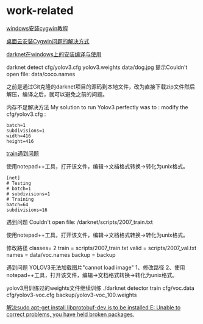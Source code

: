 # work-related

[windows安装cygwin教程](https://blog.csdn.net/chunleixiahe/article/details/55666792)

[桌面云安装Cygwin问题的解决方式](http://3ms.huawei.com/km/blogs/details/6078397)

[darknet在windows上的安装编译与使用](https://blog.csdn.net/fanhenghui/article/details/102835176)

darknet detect cfg/yolov3.cfg yolov3.weights data/dog.jpg
提示Couldn't open file: data/coco.names

之前是通过Git克隆的darknet项目的源码到本地文件，改为直接下载zip文件然后解压，编译之后，就可以避免之前的问题。

内存不足解决方法
My solution to run Yolov3 perfectly was to : modify the cfg/yolov3.cfg :
```
batch=1
subdivisions=1
width=416
height=416
```

[train遇到问题](http://www.luyixian.cn/news_show_20149.aspx)

使用notepad++工具，打开该文件，编辑->文档格式转换->转化为unix格式。
```
[net]
# Testing
# batch=1
# subdivisions=1
# Training
batch=64
subdivisions=16
```

遇到问题
Couldn't open file: /darknet/scripts/2007_train.txt

使用notepad++工具，打开该文件，编辑->文档格式转换->转化为unix格式。

修改路径
classes= 2
train  = scripts/2007_train.txt
valid  = scripts/2007_val.txt
names = data/voc.names
backup = backup

遇到问题
YOLOV3无法加载图片"cannot load image"
1、修改路径
2、使用notepad++工具，打开该文件，编辑->文档格式转换->转化为unix格式。

yolov3用训练过的weights文件继续训练
./darknet detector train cfg/voc.data cfg/yolov3-voc.cfg backup/yolov3-voc_100.weights

[解决sudo apt-get install libprotobuf-dev
is to be installed
E: Unable to correct problems, you have held broken packages.](https://www.cnblogs.com/aaron-agu/p/8862624.html)
